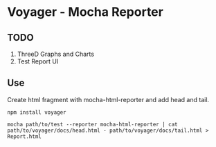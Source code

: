 Voyager - Mocha Reporter
========================

## TODO

1. ThreeD Graphs and Charts
2. Test Report UI


## Use

Create html fragment with mocha-html-reporter and add head and tail.

	npm install voyager

	mocha path/to/test --reporter mocha-html-reporter | cat path/to/voyager/docs/head.html - path/to/voyager/docs/tail.html	> Report.html
